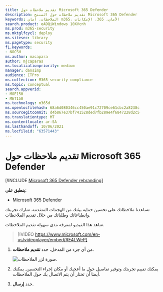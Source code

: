 ```yaml
---
title: تقديم ملاحظات حول Microsoft 365 Defender
description: تقديم ملاحظات حول المنتج Microsoft 365 Defender
keywords: الملاحظات، أمان m365، الأمان، 365، الإمكانات
search.product: eADQiWindows 10XVcnh
ms.prod: m365-security
ms.mktglfcycl: deploy
ms.sitesec: library
ms.pagetype: security
f1.keywords:
- NOCSH
ms.author: macapara
author: mjcaparas
ms.localizationpriority: medium
manager: dansimp
audience: ITPro
ms.collection: M365-security-compliance
ms.topic: conceptual
search.appverid:
- MOE150
- MET150
ms.technology: m365d
ms.openlocfilehash: 68a6d080346cc450ae91c72709ce61cbc2a8238c
ms.sourcegitcommit: d4b867e37bf741528ded7fb289e4f6847228d2c5
ms.translationtype: MT
ms.contentlocale: ar-SA
ms.lasthandoff: 10/06/2021
ms.locfileid: "63571443"
---
```

# <a name="provide-feedback-on-microsoft-365-defender"></a>تقديم ملاحظات حول Microsoft 365 Defender

[!INCLUDE [Microsoft 365 Defender rebranding](../includes/microsoft-defender.md)]


**ينطبق على:**
- Microsoft 365 Defender

تساعدنا ملاحظاتك على تحسين حماية بيئتك من الهجمات المتقدمة. شارك تجربتك وانطباعاتك وطلباتك من خلال تقديم الملاحظات.

شاهد هذا الفيديو لمعرفة مدى سهولة تقديم الملاحظات.

> [!VIDEO https://www.microsoft.com/en-us/videoplayer/embed/RE4LWeP]


1. من أي جزء من المدخل، حدد **تقديم ملاحظات**. 

    ![صورة لزر الملاحظات.](../../media/feedback.png)

2. يمكنك تقييم تجربتك وتوفير تفاصيل حول ما أعجبك أو مكان إجراء التحسين. يمكنك أيضا أن تختار أن يتم الاتصال بك حول الملاحظات. 

3. حدد **إرسال**.
